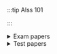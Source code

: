 :::tip Alss 101

:::


<details>
<summary>Exam papers </summary>

### Main exams

- [2018 Exam Science Students](https://drive.google.com/file/d/1a0X1YY7MGqFVRQeSee04ofkAPUbLMpzR/view?usp=drive_link)
- [2019 Exam Science Students](https://drive.google.com/file/d/1xx1ZMfQ4OZpz5xK6q_zhHdEuomm1SQEo/view?usp=drive_link)  
- [2021 Exam Engineering Students](https://drive.google.com/file/d/1pc9notVxmgXx0AMHBJ21Hu1cFHLJc_qq/view?usp=drive_link)  
-[2022 Exam Engineering Students](https://drive.google.com/file/d/1sq_1az7zyDDD8Km_XFem_tbLO8i0dWmA/view?usp=drive_link)
- [2022 Exam Science Students ](https://drive.google.com/drive/folders/11sfQuLTHuKmZ8BjTqP51QrVB2a4WwP-o?usp=drive_link)
- [2023 Exam ](https://google.com)
### Special Paper
- [2023 Special Paper](https://drive.google.com/file/d/1Pt0j0SLj4V-ySqOCj66mK_f1o3aAlr0v/view?usp=drive_link)

### Supplementary Exams
- [2022 Exam ](https://drive.google.com/file/d/1hQJOB4kULqf7E4FDEnBu2Aiquws2MPwU/view?usp=drive_link)
</details>

<details>
<summary>Test papers </summary>

### Main
-[test 1](https://drive.google.com/file/d/1wLhFyQw7KE14ECpj61p_YM-hapFnioER/view?usp=sharing)
### Test Papers + Answers
- [Test 1 2019 with Solutions ✔](https://drive.google.com/file/d/1TUrba6oREIzVKBsjQwn-DEsjrxtMDOXB/view?usp=drive_link) 
</details>




